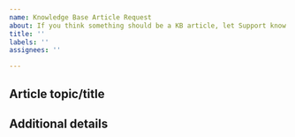 ```yaml
---
name: Knowledge Base Article Request
about: If you think something should be a KB article, let Support know!
title: ''
labels: ''
assignees: ''

---
```


## Article topic/title

## Additional details
